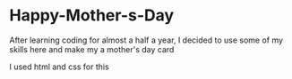 # Happy-Mother-s-Day


After learning coding for almost a half a year, I decided to use some of my skills here and make my  a mother's day card


I used html and css for this
